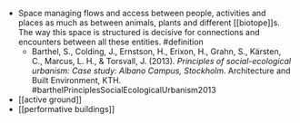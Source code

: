 - Space managing flows and access between people, activities and places as much as between animals, plants and different [[biotope]]s. The way this space is structured is decisive for connections and encounters between all these entities. #definition
	- Barthel, S., Colding, J., Ernstson, H., Erixon, H., Grahn, S., Kärsten, C., Marcus, L. H., & Torsvall, J. (2013). _Principles of social-ecological urbanism: Case study: Albano Campus, Stockholm_. Architecture and Built Environment, KTH. #barthelPrinciplesSocialEcologicalUrbanism2013
- [[active ground]]
- [[performative buildings]]